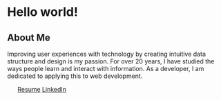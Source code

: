 <h1> Hello world! </h1>
<h2> About Me </h2>
<p> Improving user experiences with technology by creating intuitive data structure and design is my passion. For over 20 years, I have studied the ways people learn and interact with information. As a developer, I am dedicated to applying this to web development.
<ul>
  <a href="https://docs.google.com/document/d/18oq8XR_t9gSLPPdZIcYlQQ7Nhbe1srWKFl3zYRV_ank/edit?usp=sharing">Resume</a>
  <a href="https://www.linkedin.com/in/llasswell/">LinkedIn</a>
